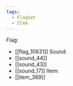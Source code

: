 ```yaml
---
tags:
  - FlagSet
  - Item
---
```

Flag:
- [[flag_10631]]
Sound:
- [[sound_44]]
- [[sound_43]]
- [[sound_17]]
Item:
- [[item_369]]
